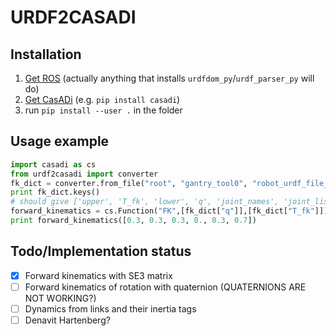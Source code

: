 # URDF2CASADI
## Installation
1. [Get ROS](http://www.ros.org/install/) (actually anything that installs `urdfdom_py`/`urdf_parser_py` will do)
2. [Get CasADi](https://github.com/casadi/casadi/wiki/InstallationInstructions) (e.g. `pip install casadi`)
3. run `pip install --user .` in the folder

## Usage example
```python
import casadi as cs
from urdf2casadi import converter
fk_dict = converter.from_file("root", "gantry_tool0", "robot_urdf_file_path.urdf")
print fk_dict.keys()
# should give ['upper', 'T_fk', 'lower', 'q', 'joint_names', 'joint_list']
forward_kinematics = cs.Function("FK",[fk_dict["q"]],[fk_dict["T_fk"]])
print forward_kinematics([0.3, 0.3, 0.3, 0., 0.3, 0.7])
```

## Todo/Implementation status
- [x] Forward kinematics with SE3 matrix
- [ ] Forward kinematics of rotation with quaternion (QUATERNIONS ARE NOT WORKING?)
- [ ] Dynamics from links and their inertia tags
- [ ] Denavit Hartenberg?
